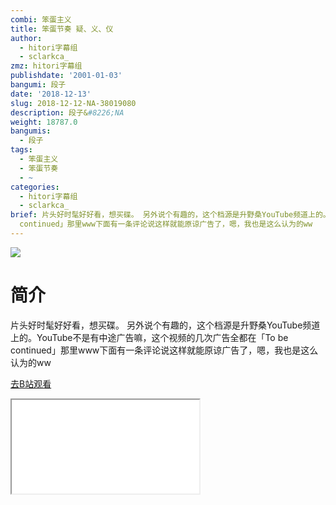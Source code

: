 ```yaml
---
combi: 笨蛋主义
title: 笨蛋节奏 疑、义、仪
author:
  - hitori字幕组
  - sclarkca_
zmz: hitori字幕组
publishdate: '2001-01-03'
bangumi: 段子
date: '2018-12-13'
slug: 2018-12-12-NA-38019080
description: 段子&#8226;NA
weight: 18787.0
bangumis:
  - 段子
tags:
  - 笨蛋主义
  - 笨蛋节奏
  - ~
categories:
  - hitori字幕组
  - sclarkca_
brief: 片头好时髦好好看，想买碟。 另外说个有趣的，这个档源是升野桑YouTube频道上的。YouTube不是有中途广告嘛，这个视频的几次广告全都在「To be
  continued」那里www下面有一条评论说这样就能原谅广告了，嗯，我也是这么认为的ww
---
```

![](https://i.imgur.com/pdHhpmd.jpg)
# 简介  
片头好时髦好好看，想买碟。
另外说个有趣的，这个档源是升野桑YouTube频道上的。YouTube不是有中途广告嘛，这个视频的几次广告全都在「To be continued」那里www下面有一条评论说这样就能原谅广告了，嗯，我也是这么认为的ww  

[去B站观看](https://www.bilibili.com/video/av38019080/)
<div class ="resp-container"><iframe class="testiframe" src="//player.bilibili.com/player.html?aid=38019080"", scrolling="no", allowfullscreen="true" > </iframe></div> 
